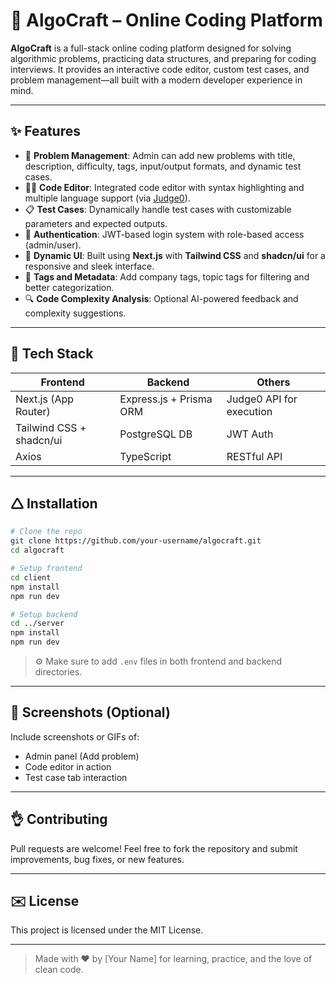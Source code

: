 # 🧠 AlgoCraft – Online Coding Platform

**AlgoCraft** is a full-stack online coding platform designed for solving algorithmic problems, practicing data structures, and preparing for coding interviews. It provides an interactive code editor, custom test cases, and problem management—all built with a modern developer experience in mind.

---

## ✨ Features

* 📝 **Problem Management**: Admin can add new problems with title, description, difficulty, tags, input/output formats, and dynamic test cases.
* 👨‍💼 **Code Editor**: Integrated code editor with syntax highlighting and multiple language support (via [Judge0](https://judge0.com/)).
* 📋 **Test Cases**: Dynamically handle test cases with customizable parameters and expected outputs.
* 🔐 **Authentication**: JWT-based login system with role-based access (admin/user).
* 🚀 **Dynamic UI**: Built using **Next.js** with **Tailwind CSS** and **shadcn/ui** for a responsive and sleek interface.
* 🧢 **Tags and Metadata**: Add company tags, topic tags for filtering and better categorization.
* 🔍 **Code Complexity Analysis**: Optional AI-powered feedback and complexity suggestions.

---

## 💠 Tech Stack

| Frontend                 | Backend                 | Others                   |
| ------------------------ | ----------------------- | ------------------------ |
| Next.js (App Router)     | Express.js + Prisma ORM | Judge0 API for execution |
| Tailwind CSS + shadcn/ui | PostgreSQL DB           | JWT Auth                 |
| Axios                    | TypeScript              | RESTful API              |

---

## 🛆 Installation

```bash
# Clone the repo
git clone https://github.com/your-username/algocraft.git
cd algocraft

# Setup frontend
cd client
npm install
npm run dev

# Setup backend
cd ../server
npm install
npm run dev
```

> ⚙️ Make sure to add `.env` files in both frontend and backend directories.

---

## 📸 Screenshots (Optional)

Include screenshots or GIFs of:

* Admin panel (Add problem)
* Code editor in action
* Test case tab interaction

---

## 👌 Contributing

Pull requests are welcome! Feel free to fork the repository and submit improvements, bug fixes, or new features.

---

## ✉️ License

This project is licensed under the MIT License.

---

> Made with ❤️ by \[Your Name] for learning, practice, and the love of clean code.
